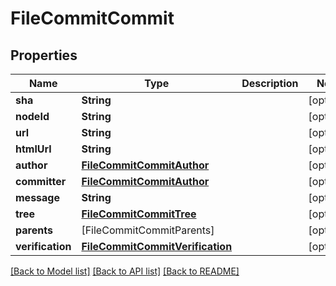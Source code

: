 # FileCommitCommit

## Properties
Name | Type | Description | Notes
------------ | ------------- | ------------- | -------------
**sha** | **String** |  | [optional] 
**nodeId** | **String** |  | [optional] 
**url** | **String** |  | [optional] 
**htmlUrl** | **String** |  | [optional] 
**author** | [**FileCommitCommitAuthor**](FileCommitCommitAuthor.md) |  | [optional] 
**committer** | [**FileCommitCommitAuthor**](FileCommitCommitAuthor.md) |  | [optional] 
**message** | **String** |  | [optional] 
**tree** | [**FileCommitCommitTree**](FileCommitCommitTree.md) |  | [optional] 
**parents** | [FileCommitCommitParents] |  | [optional] 
**verification** | [**FileCommitCommitVerification**](FileCommitCommitVerification.md) |  | [optional] 

[[Back to Model list]](../README.md#documentation-for-models) [[Back to API list]](../README.md#documentation-for-api-endpoints) [[Back to README]](../README.md)


